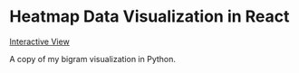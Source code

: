 # Heatmap Data Visualization in React

[Interactive View](denzariu.github.io/data-visualization-react)

A copy of my bigram visualization in Python.
